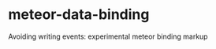 meteor-data-binding
===================

Avoiding writing events: experimental meteor binding markup
